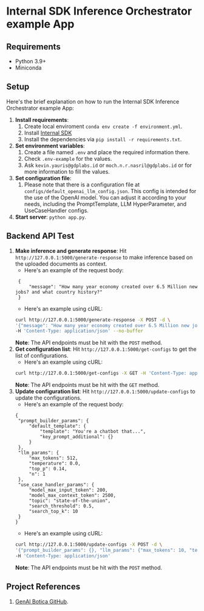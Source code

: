 # Internal SDK Inference Orchestrator example App

## Requirements
- Python 3.9+
- Miniconda

## Setup
Here's the brief explanation on how to run the Internal SDK Inference Orchestrator example App:

1. **Install requirements**: 
   1. Create local enviroment `conda env create -f environment.yml`.
   1. Install [Internal SDK](https://github.com/GDP-ADMIN/glair-genai-experiments-and-explorations)
   2.  Install the dependencies via `pip install -r requirements.txt`.
2. **Set environment variables**:
   1. Create a file named `.env` and place the required information there.
   2. Check `.env-example` for the values.
   3. Ask `kevin.yauris@gdplabs.id` or `moch.n.r.nasril@gdplabs.id` or for more information to fill the values.
3. **Set configuration file**:
   1. Please note that there is a configuration file at `configs/default_openai_llm_config.json`. This config is intended for the use of the OpenAI model. You can adjust it according to your needs, including the PromptTemplate, LLM HyperParameter, and UseCaseHandler configs.
4. **Start server**: `python app.py`.

## Backend API Test
1. **Make inference and generate response**: Hit `http://127.0.0.1:5000/generate-response` to make inference based on the uploaded documents as context.
   - Here's an example of the request body:
   ```text
    {
        "message": "How many year economy created over 6.5 Million new jobs? and what country history?"
    }
   ```
   - Here's an example using cURL:
   ```sh
   curl http://127.0.0.1:5000/generate-response -X POST -d \
   '{"message": "How many year economy created over 6.5 Million new jobs? and what country history?"}' \
   -H 'Content-Type: application/json' --no-buffer
   ```
   **Note**: The API endpoints must be hit with the `POST` method.
2. **Get configuration list**: Hit `http://127.0.0.1:5000/get-configs` to get the list of configurations.
   - Here's an example using cURL:
   ```sh
   curl http://127.0.0.1:5000/get-configs -X GET -H 'Content-Type: application/json'
   ```
   **Note**: The API endpoints must be hit with the `GET` method.
3. **Update configuration list**: Hit `http://127.0.0.1:5000/update-configs` to update the configurations.
   - Here's an example of the request body:
   ```text
   {
    "prompt_builder_params": {
        "default_template": {
            "template": "You're a chatbot that...",
            "key_prompt_additional": {}
        }
    },
    "llm_params": {
        "max_tokens": 512,
        "temperature": 0.0,
        "top_p": 0.14,
        "n": 1
    },
    "use_case_handler_params": {
        "model_max_input_token": 200,
        "model_max_context_token": 2500,
        "topic": "state-of-the-union",
        "search_threshold": 0.5,
        "search_top_k": 10
    }
   }
   ```
   - Here's an example using cURL:
   ```sh
   curl http://127.0.0.1:5000/update-configs -X POST -d \
   '{"prompt_builder_params": {}, "llm_params": {"max_tokens": 10, "temperature": 0.5}, "use_case_handler_params": {"search_threshold": 0.5, "search_top_k": 10}}' \
   -H 'Content-Type: application/json'
   ```
   **Note**: The API endpoints must be hit with the `POST` method.

## Project References
1. [GenAI Botica GitHub](https://github.com/GDP-ADMIN/gen-ai-botica/tree/f/add-backend).
